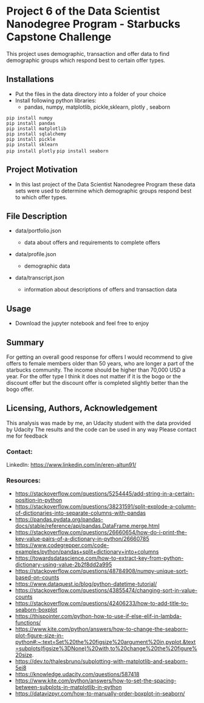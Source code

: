 # Project 6 of the Data Scientist Nanodegree Program - Starbucks Capstone Challenge
This project uses demographic, transaction and offer data to find demographic groups which respond best to certain offer types.

## Installations
- Put the files in the data directory into a folder of your choice  
- Install following python libraries:  
    - pandas, numpy, matplotlib, pickle,sklearn, plotly , seaborn
  
`pip install numpy`  
`pip install pandas`  
`pip install matplotlib`  
`pip install sqlalchemy`  
`pip install pickle`  
`pip install sklearn`  
`pip install plotly`
`pip install seaborn`

## Project Motivation
- In this last project of the Data Scientist Nanodegree Program these data sets were used to determine which demographic groups respond best to which offer types.

## File Description  
- data/portfolio.json  
  - data about offers and requirements to complete offers  

- data/profile.json  
  - demographic data

- data/transcript.json  
  - information about descriptions of offers and transaction data 

## Usage
- Download the jupyter notebook and feel free to enjoy

## Summary
For getting an overall good response for offers I would recommend to give offers to female members older than 50 years, who are longer a part of the starbucks community. The income should be higher than 70,000 USD a year. For the offer type I think it does not matter if it is the bogo or the discount offer but the discount offer is completed slightly better than the bogo offer.

## Licensing, Authors, Acknowledgement
This analysis was made by me, an Udacity student with the data provided by Udacity
The results and the code can be used in any way
Please contact me for feedback

### Contact:
LinkedIn: https://www.linkedin.com/in/eren-altun91/

### Resources:
- https://stackoverflow.com/questions/5254445/add-string-in-a-certain-position-in-python  
- https://stackoverflow.com/questions/38231591/split-explode-a-column-of-dictionaries-into-separate-columns-with-pandas  
- https://pandas.pydata.org/pandas-docs/stable/reference/api/pandas.DataFrame.merge.html  
- https://stackoverflow.com/questions/26660654/how-do-i-print-the-key-value-pairs-of-a-dictionary-in-python/26660785  
- https://www.codegrepper.com/code-examples/python/pandas+split+dictionary+into+columns  
- https://towardsdatascience.com/how-to-extract-key-from-python-dictionary-using-value-2b2f8dd2a995  
- https://stackoverflow.com/questions/48784908/numpy-unique-sort-based-on-counts  
- https://www.dataquest.io/blog/python-datetime-tutorial/  
- https://stackoverflow.com/questions/43855474/changing-sort-in-value-counts  
- https://stackoverflow.com/questions/42406233/how-to-add-title-to-seaborn-boxplot  
- https://thispointer.com/python-how-to-use-if-else-elif-in-lambda-functions/  
-  https://www.kite.com/python/answers/how-to-change-the-seaborn-plot-figure-size-in-python#:~:text=Set%20the%20figsize%20argument%20in,pyplot.&text=subplots(figsize%3DNone)%20with,to%20change%20the%20figure%20size.
- https://dev.to/thalesbruno/subplotting-with-matplotlib-and-seaborn-5ei8  
- https://knowledge.udacity.com/questions/587418  
- https://www.kite.com/python/answers/how-to-set-the-spacing-between-subplots-in-matplotlib-in-python  
- https://datavizpyr.com/how-to-manually-order-boxplot-in-seaborn/
